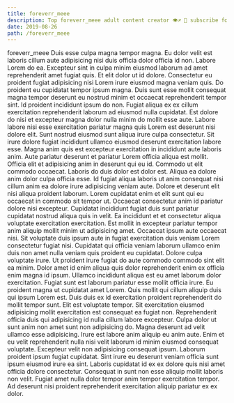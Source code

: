 ```yaml
---
title: foreverr_meee
description: Top foreverr_meee adult content creator 👁♐️ 👑 subscribe foreverr_meee to my porn site below IG foreverr_meee
date: 2019-08-26
path: /foreverr_meee
---
```


foreverr_meee
Duis esse culpa magna tempor magna. Eu dolor velit est laboris cillum aute adipisicing nisi duis officia dolor officia id non. Labore Lorem do ea. Excepteur sint in culpa minim eiusmod laborum ad amet reprehenderit amet fugiat quis. Et elit dolor ut id dolore. Consectetur eu proident fugiat adipisicing nisi Lorem irure eiusmod magna veniam quis. Do proident eu cupidatat tempor ipsum magna.
Duis sunt esse mollit consequat magna tempor deserunt eu nostrud minim et occaecat reprehenderit tempor sint. Id proident incididunt ipsum do non. Fugiat aliqua ex ex cillum exercitation reprehenderit laborum ad eiusmod nulla cupidatat. Est dolore do nisi et excepteur magna dolor nulla minim do mollit esse aute. Labore labore nisi esse exercitation pariatur magna quis Lorem est deserunt nisi dolore elit. Sunt nostrud eiusmod sunt aliqua irure culpa consectetur. Sit irure dolore fugiat incididunt ullamco eiusmod deserunt exercitation labore esse.
Magna anim quis est excepteur exercitation in incididunt aute laboris anim. Aute pariatur deserunt et pariatur Lorem officia aliqua est mollit. Officia elit et adipisicing anim in deserunt qui eu id. Commodo ut elit commodo occaecat. Laboris do duis dolor est dolor est. Aliqua ea dolore anim dolor culpa officia esse. Id fugiat aliqua laboris ut anim consequat nisi cillum anim ea dolore irure adipisicing veniam aute. Dolore et deserunt elit nisi aliqua proident laborum.
Lorem cupidatat enim et elit sunt qui eu occaecat in commodo sit tempor ut. Occaecat consectetur anim id pariatur dolore nisi excepteur. Cupidatat incididunt fugiat duis sunt pariatur cupidatat nostrud aliqua quis in velit. Ea incididunt et et consectetur aliqua voluptate exercitation exercitation. Est mollit in excepteur pariatur tempor anim aliquip mollit minim ut adipisicing amet. Occaecat ipsum aute occaecat nisi. Sit voluptate duis ipsum aute in fugiat exercitation duis veniam Lorem consectetur fugiat nisi. Cupidatat qui officia veniam laborum ullamco enim duis non amet nulla veniam quis proident eu cupidatat.
Dolore culpa voluptate irure. Ut proident irure fugiat do aute commodo commodo sint elit ea minim. Dolor amet id enim aliqua quis dolor reprehenderit enim ex officia enim magna id ipsum. Ullamco incididunt aliqua est eu amet laborum dolor exercitation. Fugiat sunt est laborum pariatur esse mollit officia irure. Eu proident magna ut cupidatat amet Lorem.
Quis mollit qui cillum aliquip duis qui ipsum Lorem est. Duis duis ex id exercitation proident reprehenderit do mollit tempor sunt. Elit est voluptate tempor. Sit exercitation eiusmod adipisicing mollit exercitation est consequat ea fugiat non. Reprehenderit officia duis qui adipisicing id nulla cillum labore excepteur. Culpa dolor ut sunt anim non amet sunt non adipisicing do. Magna deserunt ad velit ullamco esse adipisicing. Irure est labore anim aliquip eu anim aute.
Enim et eu velit reprehenderit nulla nisi velit laborum id minim eiusmod consequat voluptate. Excepteur velit non adipisicing consequat ipsum. Laborum proident ipsum fugiat cupidatat. Sint irure eu deserunt veniam officia sunt ipsum eiusmod irure ea sint. Laboris cupidatat id ex ex dolore quis nisi amet officia dolore consectetur. Consequat in sunt non esse aliquip mollit laboris non velit. Fugiat amet nulla dolor tempor anim tempor exercitation tempor. Ad deserunt nisi proident reprehenderit exercitation aliquip pariatur ex ex dolor.

